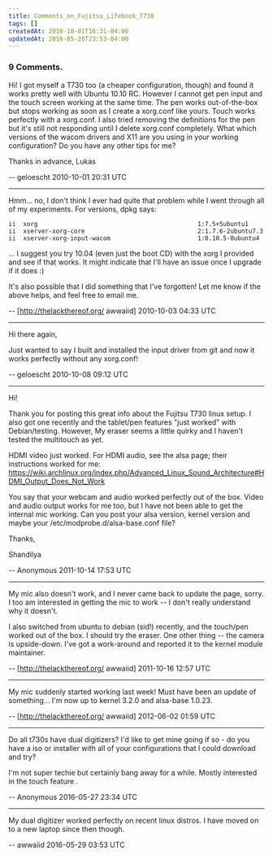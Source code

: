 ```yaml
---
title: Comments_on_Fujitsu_Lifebook_T730
tags: []
createdAt: 2010-10-01T16:31-04:00
updatedAt: 2016-05-28T23:53-04:00
---
```


### 9 Comments.
Hi!
I got myself a T730 too (a cheaper configuration, though) and found it works pretty well with Ubuntu 10.10 RC. However I cannot get pen input and the touch screen working at the same time. The pen works out-of-the-box but stops working as soon as I create a xorg.conf like yours. Touch works perfectly with a xorg.conf. I also tried removing the definitions for the pen but it's still not responding until I delete xorg.conf completely.
What which versions of the wacom drivers and X11 are you using in your working configuration? Do you have any other tips for me?

Thanks in advance,
Lukas

-- geloescht 2010-10-01 20:31 UTC


----

Hmm... no, I don't think I ever had quite that problem while I went through all of my experiments. For versions, dpkg says:

```
ii  xorg                                            1:7.5+5ubuntu1
ii  xserver-xorg-core                               2:1.7.6-2ubuntu7.3
ii  xserver-xorg-input-wacom                        1:0.10.5-0ubuntu4
```

... I suggest you try 10.04 (even just the boot CD) with the xorg I provided and see if that works. It might indicate that I'll have an issue once I upgrade if it does :)

It's also possible that I did something that I've forgotten! Let me know if the above helps, and feel free to email me.

-- [http://thelackthereof.org/ awwaiid] 2010-10-03 04:33 UTC


----

Hi there again,

Just wanted to say I built and installed the input driver from git and now it works perfectly without any xorg.conf!

-- geloescht 2010-10-08 09:12 UTC


----

Hi!

Thank you for posting this great info about the Fujitsu T730 linux setup.  I also got one recently and the tablet/pen features "just worked" with Debian/testing.  However, My eraser seems a little quirky and I haven't tested the multitouch as yet.

HDMI video just worked.  For HDMI audio, see the alsa page; their instructions worked for me:  https://wiki.archlinux.org/index.php/Advanced_Linux_Sound_Architecture#HDMI_Output_Does_Not_Work

You say that your webcam and audio worked perfectly out of the box.  Video and audio output works for me too, but I have not been able to get the internal mic working.  Can you post your alsa version, kernel version and maybe your /etc/modprobe.d/alsa-base.conf file? 

Thanks,

Shandilya

-- Anonymous 2011-10-14 17:53 UTC


----

My mic also doesn't work, and I never came back to update the page, sorry. I too am interested in getting the mic to work -- I don't really understand why it doesn't.

I also switched from ubuntu to debian (sid!) recently, and the touch/pen worked out of the box. I should try the eraser. One other thing -- the camera is upside-down. I've got a work-around and reported it to the kernel module maintainer.

-- [http://thelackthereof.org/ awwaiid] 2011-10-16 12:57 UTC


----

My mic suddenly started working last week! Must have been an update of something... I'm now up to kernel 3.2.0 and alsa-base 1.0.23.

-- [http://thelackthereof.org/ awwaiid] 2012-06-02 01:59 UTC


----

Do all t730s have dual digitizers?  I'd like to get mine going if so - do you have a iso or installer with all of your configurations that I could download and try?

I'm not super techie but certainly bang away for a while.  Mostly interested in the touch feature .

-- Anonymous 2016-05-27 23:34 UTC


----

My dual digitizer worked perfectly on recent linux distros. I have moved on to a new laptop since then though.

-- awwaiid 2016-05-29 03:53 UTC


